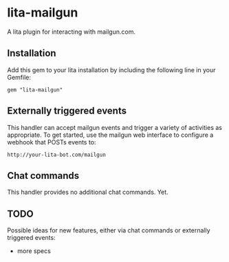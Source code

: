 # lita-mailgun

A lita plugin for interacting with mailgun.com.

## Installation

Add this gem to your lita installation by including the following line in your Gemfile:

    gem "lita-mailgun"

## Externally triggered events

This handler can accept mailgun events and trigger a variety of activities as appropriate. To
get started, use the mailgun web interface to configure a webhook that POSTs events to:

    http://your-lita-bot.com/mailgun

## Chat commands

This handler provides no additional chat commands. Yet.

## TODO

Possible ideas for new features, either via chat commands or externally triggered events:

* more specs
